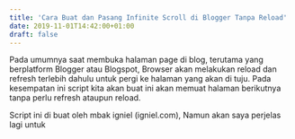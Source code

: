 ```yaml
---
title: 'Cara Buat dan Pasang Infinite Scroll di Blogger Tanpa Reload'
date: 2019-11-01T14:42:00+01:00
draft: false
---
```


  
Pada umumnya saat membuka halaman page di blog, terutama yang berplatform Blogger atau Blogspot, Browser akan melakukan reload dan refresh terlebih dahulu untuk pergi ke halaman yang akan di tuju. Pada kesempatan ini script kita akan buat ini akan memuat halaman berikutnya tanpa perlu refresh ataupun reload.  
  
Script ini di buat oleh mbak igniel (igniel.com), Namun akan saya perjelas lagi untuk
